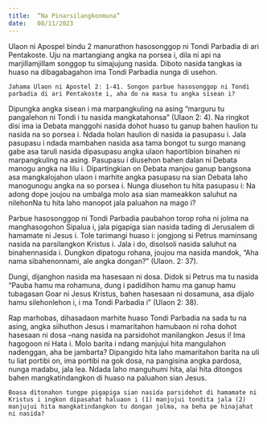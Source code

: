 ```yaml
---
title:  “Na Pinarsilangkonmuna”
date:   08/11/2023
---
```


Ulaon ni Apospel bindu 2 manurathon hasosonggop ni Tondi Parbadia di ari Pentakoste.  Uju na martangiang angka na porsea i,  dila ni api na marjillamjillam songgop tu simajujung nasida. Diboto nasida tangkas ia huaso na dibagabagahon ima Tondi Parbadia nunga di usehon.

`Jahama Ulaon ni Apostel 2: 1-41. Songon parbue hasosonggop ni Tondi parbadia di ari Pentakoste i, aha do na masa tu angka sisean i?`

Dipungka angka sisean i ma marpangkuling na asing “marguru tu pangalehon ni Tondi i tu nasida mangkatahonsa” (Ulaon 2: 4). Na ringkot disi ima ia Debata manggohi nasida dohot huaso tu ganup bahen haulion tu nasida na so porsea i. Ndada holan haulion di nasida ia pasupasu i. Jala pasupasu i ndada mambahen nasida asa tama bongot tu surgo manang gabe asa taruli nasida dipasupasu angka ulaon haportibion binahen ni marpangkuling na asing. Pasupasu i diusehon bahen dalan ni Debata manogu angka na lilu i. Dipartingkian on Debata manjou ganup bangsona asa mangkalojahon ulaon i marhite angka pasupasu na sian Debata laho manogunogu angka na so porsea i. Nunga diusehon tu hita pasupasu i: Na adong dope joujou na umbalga molo asa sian mameakkon saluhut na nilehonNa tu hita laho manopot jala paluahon na mago i?

Parbue hasosonggop ni Tondi Parbadia paubahon torop roha ni jolma na manghasogohon Sipalua i, jala pigapiga sian nasida tading di Jerusalem di hamamate ni Jesus i. Tole tarimangi huaso i: jongjong si Petrus maminsang nasida na parsilangkon Kristus i. Jala i do, disolsoli nasida saluhut na binahennasida i. Dungkon dipatogu rohana, joujou ma nasida mandok, “Aha nama sibahenonnami, ale angka dongan?” (Ulaon. 2: 37).

Dungi, dijanghon nasida ma hasesaan ni dosa. Didok si Petrus ma tu nasida “Pauba hamu ma rohamuna, dung i padidihon hamu ma ganup hamu tubagasan Goar ni Jesus Kristus, bahen hasesaan ni dosamuna, asa dijalo hamu silehonlehon i, i ma Tondi Parbadia i” (Ulaon 2: 38).

Rap marhobas, dihasadaon marhite huaso Tondi Parbadia na sada tu na asing, angka siihuthon Jesus i mamaritahon hamubaon ni roha dohot hasesaan ni dosa –nang nasida na parsidohot manilangkon Jesus i! Ima hagogoon ni Hata i. Molo barita i ndang manjujui hita mangulahon nadenggan, aha be jambarta? Dipangido hita laho mamaritahon barita na uli tu liat portibi on, ima portibi na gok dosa, na pangisina angka pardosa, nunga madabu, jala lea.  Ndada laho manguhumi hita, alai hita ditongos bahen mangkatindangkon di huaso na paluahon sian Jesus.

`Boasa ditonahon tungpe pigapiga sian nasida parsidohot di hamamate ni Kristus i ingkon dipasahat haluaon i (1) manjujui tondita jala (2) manjujui hita mangkatindangkon tu dongan jolma, na beha pe hinajahat ni nasida?`